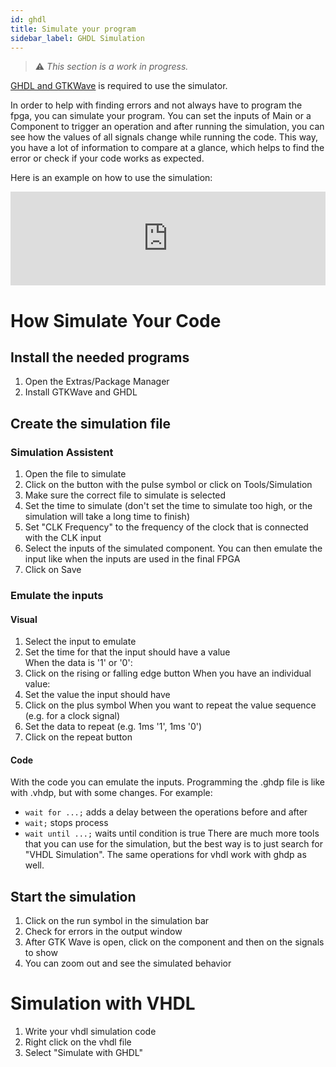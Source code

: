 ```yaml
---
id: ghdl
title: Simulate your program
sidebar_label: GHDL Simulation
---
```



> :warning: _This section is a work in progress._

[GHDL and GTKWave](/docs/getstarted#addional-programs) is required to use the simulator.

In order to help with finding errors and not always have to program the fpga, you can simulate your program. 
You can set the inputs of Main or a Component to trigger an operation and after running the simulation, you can see how the values of all signals change while running the code. This way, you have a lot of information to compare at a glance, which helps to find the error or check if your code works as expected.

Here is an example on how to use the simulation:
<div class="fluidMedia"><iframe id="ytplayer" type="text/html" width="100%" src="https://www.youtube.com/embed/Jmq_wjdd9wM?autoplay=0&origin=http://vhdplus.com" frameborder="0" allowfullscreen></iframe></div>

# How Simulate Your Code

## Install the needed programs

1. Open the Extras/Package Manager
2. Install GTKWave and GHDL

## Create the simulation file

### Simulation Assistent

1. Open the file to simulate
2. Click on the button with the pulse symbol or click on Tools/Simulation
3. Make sure the correct file to simulate is selected
4. Set the time to simulate (don't set the time to simulate too high, or the simulation will take a long time to finish)
5. Set "CLK Frequency" to the frequency of the clock that is connected with the CLK input
6. Select the inputs of the simulated component. You can then emulate the input like when the inputs are used in the final FPGA
7. Click on Save

### Emulate the inputs

#### Visual

1. Select the input to emulate
2. Set the time for that the input should have a value<br/>
When the data is '1' or '0':
3. Click on the rising or falling edge button
When you have an individual value:
3. Set the value the input should have
4. Click on the plus symbol
When you want to repeat the value sequence (e.g. for a clock signal)
3. Set the data to repeat (e.g. 1ms '1', 1ms '0')
4. Click on the repeat button

#### Code

With the code you can emulate the inputs. 
Programming the .ghdp file is like with .vhdp, but with some changes. 
For example:
- `wait for ...;` adds a delay between the operations before and after
- `wait;` stops process
- `wait until ...;` waits until condition is true
There are much more tools that you can use for the simulation, but the best way is to just search for "VHDL Simulation". The same operations for vhdl work with ghdp as well.

## Start the simulation

1. Click on the run symbol in the simulation bar
2. Check for errors in the output window
3. After GTK Wave is open, click on the component and then on the signals to show
4. You can zoom out and see the simulated behavior

# Simulation with VHDL

1. Write your vhdl simulation code
2. Right click on the vhdl file
3. Select "Simulate with GHDL"
